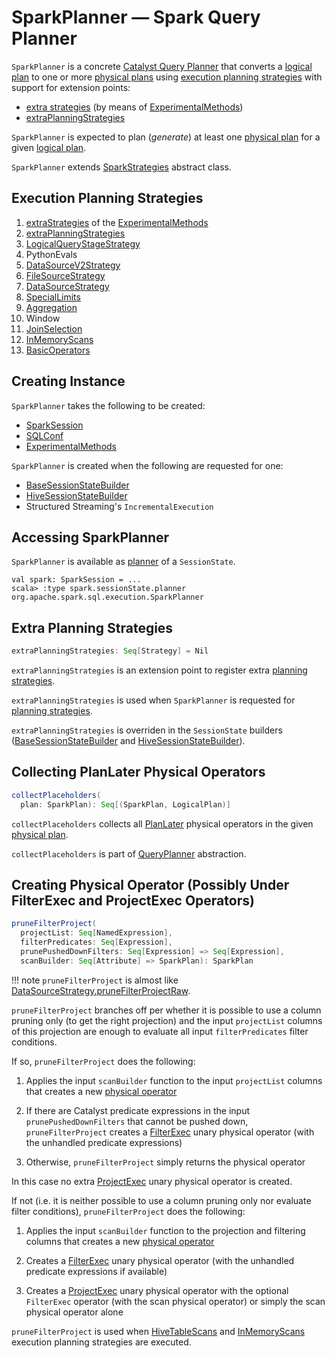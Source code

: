 # SparkPlanner &mdash; Spark Query Planner

`SparkPlanner` is a concrete [Catalyst Query Planner](catalyst/QueryPlanner.md) that converts a [logical plan](logical-operators/LogicalPlan.md) to one or more [physical plans](physical-operators/SparkPlan.md) using [execution planning strategies](#strategies) with support for extension points:

* [extra strategies](#extraStrategies) (by means of [ExperimentalMethods](#experimentalMethods))
* [extraPlanningStrategies](#extraPlanningStrategies)

`SparkPlanner` is expected to plan (_generate_) at least one [physical plan](physical-operators/SparkPlan.md) for a given [logical plan](logical-operators/LogicalPlan.md).

`SparkPlanner` extends [SparkStrategies](execution-planning-strategies/SparkStrategies.md) abstract class.

## <span id="strategies"> Execution Planning Strategies

1. [extraStrategies](ExperimentalMethods.md#extraStrategies) of the [ExperimentalMethods](#experimentalMethods)
1. [extraPlanningStrategies](#extraPlanningStrategies)
1. [LogicalQueryStageStrategy](execution-planning-strategies/LogicalQueryStageStrategy.md)
1. PythonEvals
1. [DataSourceV2Strategy](execution-planning-strategies/DataSourceV2Strategy.md)
1. [FileSourceStrategy](execution-planning-strategies/FileSourceStrategy.md)
1. [DataSourceStrategy](execution-planning-strategies/DataSourceStrategy.md)
1. [SpecialLimits](execution-planning-strategies/SpecialLimits.md)
1. [Aggregation](execution-planning-strategies/Aggregation.md)
1. Window
1. [JoinSelection](execution-planning-strategies/JoinSelection.md)
1. [InMemoryScans](execution-planning-strategies/InMemoryScans.md)
1. [BasicOperators](execution-planning-strategies/BasicOperators.md)

## Creating Instance

`SparkPlanner` takes the following to be created:

* <span id="session"> [SparkSession](SparkSession.md)
* <span id="conf"> [SQLConf](SQLConf.md)
* <span id="experimentalMethods"> [ExperimentalMethods](ExperimentalMethods.md)

`SparkPlanner` is created when the following are requested for one:

* [BaseSessionStateBuilder](BaseSessionStateBuilder.md#planner)
* [HiveSessionStateBuilder](hive/HiveSessionStateBuilder.md#planner)
* Structured Streaming's `IncrementalExecution`

## Accessing SparkPlanner

`SparkPlanner` is available as [planner](SessionState.md#planner) of a `SessionState`.

```text
val spark: SparkSession = ...
scala> :type spark.sessionState.planner
org.apache.spark.sql.execution.SparkPlanner
```

## <span id="extraPlanningStrategies"> Extra Planning Strategies

```scala
extraPlanningStrategies: Seq[Strategy] = Nil
```

`extraPlanningStrategies` is an extension point to register extra [planning strategies](execution-planning-strategies/SparkStrategy.md).

`extraPlanningStrategies` is used when `SparkPlanner` is requested for [planning strategies](#strategies).

`extraPlanningStrategies` is overriden in the `SessionState` builders ([BaseSessionStateBuilder](BaseSessionStateBuilder.md#planner) and [HiveSessionStateBuilder](hive/HiveSessionStateBuilder.md#planner)).

## <span id="collectPlaceholders"> Collecting PlanLater Physical Operators

```scala
collectPlaceholders(
  plan: SparkPlan): Seq[(SparkPlan, LogicalPlan)]
```

`collectPlaceholders` collects all [PlanLater](execution-planning-strategies/SparkStrategy.md#PlanLater) physical operators in the given [physical plan](physical-operators/SparkPlan.md).

`collectPlaceholders` is part of [QueryPlanner](catalyst/QueryPlanner.md#collectPlaceholders) abstraction.

## <span id="pruneFilterProject"> Creating Physical Operator (Possibly Under FilterExec and ProjectExec Operators)

```scala
pruneFilterProject(
  projectList: Seq[NamedExpression],
  filterPredicates: Seq[Expression],
  prunePushedDownFilters: Seq[Expression] => Seq[Expression],
  scanBuilder: Seq[Attribute] => SparkPlan): SparkPlan
```

!!! note
    `pruneFilterProject` is almost like [DataSourceStrategy.pruneFilterProjectRaw](execution-planning-strategies/DataSourceStrategy.md#pruneFilterProjectRaw).

`pruneFilterProject` branches off per whether it is possible to use a column pruning only (to get the right projection) and the input `projectList` columns of this projection are enough to evaluate all input `filterPredicates` filter conditions.

If so, `pruneFilterProject` does the following:

1. Applies the input `scanBuilder` function to the input `projectList` columns that creates a new [physical operator](physical-operators/SparkPlan.md)

1. If there are Catalyst predicate expressions in the input `prunePushedDownFilters` that cannot be pushed down, `pruneFilterProject` creates a [FilterExec](physical-operators/FilterExec.md) unary physical operator (with the unhandled predicate expressions)

1. Otherwise, `pruneFilterProject` simply returns the physical operator

In this case no extra [ProjectExec](physical-operators/ProjectExec.md) unary physical operator is created.

If not (i.e. it is neither possible to use a column pruning only nor evaluate filter conditions), `pruneFilterProject` does the following:

1. Applies the input `scanBuilder` function to the projection and filtering columns that creates a new [physical operator](physical-operators/SparkPlan.md)

1. Creates a [FilterExec](physical-operators/FilterExec.md) unary physical operator (with the unhandled predicate expressions if available)

1. Creates a [ProjectExec](physical-operators/ProjectExec.md) unary physical operator with the optional `FilterExec` operator (with the scan physical operator) or simply the scan physical operator alone

`pruneFilterProject` is used when [HiveTableScans](hive/HiveTableScans.md) and [InMemoryScans](execution-planning-strategies/InMemoryScans.md) execution planning strategies are executed.

